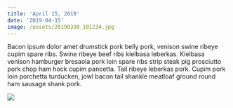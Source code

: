 ```yaml
---
title: 'April 15, 2019'
date: '2019-04-15'
image: /assets/20190330_101234.jpg
---
```

Bacon ipsum dolor amet drumstick pork belly pork, venison swine ribeye cupim spare ribs. Swine ribeye beef ribs kielbasa leberkas. Kielbasa venison hamburger bresaola pork loin spare ribs strip steak pig prosciutto pork chop ham hock cupim pancetta. Tail ribeye leberkas pork. Cupim pork loin porchetta turducken, jowl bacon tail shankle meatloaf ground round ham sausage shank pork.

![](/assets/20190330_101234.jpg)
